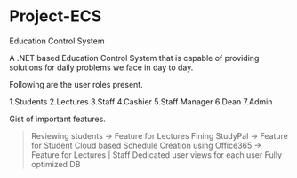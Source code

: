 # Project-ECS
Education Control System 

A .NET based Education Control System that is capable of providing solutions for daily problems we face in day to day.

Following are the user roles present.

1.Students
2.Lectures
3.Staff
4.Cashier
5.Staff Manager
6.Dean
7.Admin

Gist of important features.
>Reviewing students -> Feature for Lectures
>Fining StudyPal -> Feature for Student
>Cloud based Schedule Creation using Office365 -> Feature for Lectures | Staff
>Dedicated user views for each user
>Fully optimized DB
